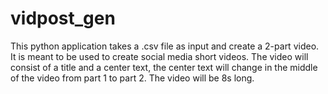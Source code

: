 # vidpost_gen
This python application takes a .csv file as input and create a 2-part video. It is meant to be used to create social media short videos. The video will consist of a title and a center text, the center text will change in the middle of the video from part 1 to part 2. The video will be 8s long.
